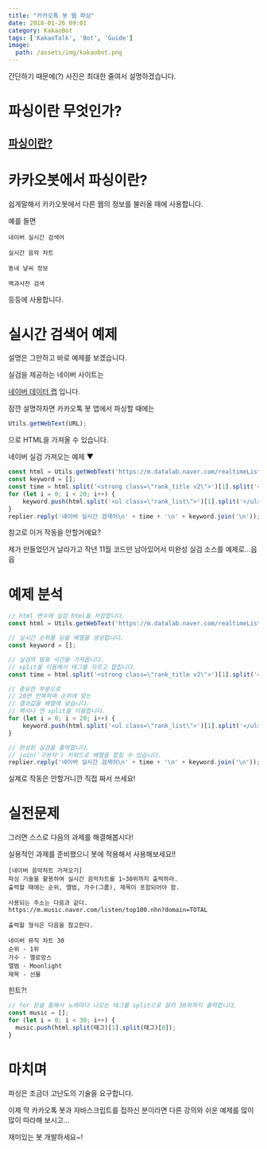 ```yaml
---
title: "카카오톡 봇 웹 파싱"
date: 2018-01-26 09:01
category: KakaoBot
tags: ['KakaoTalk', 'Bot', 'Guide']
image:
  path: /assets/img/kakaobot.png
---
```


간단하기 때문에(?) 사진은 최대한 줄여서 설명하겠습니다.

# 파싱이란 무엇인가?

## [파싱이란?](https://meowpie.cf/it/2018/01/26/web-parsing)

# 카카오봇에서 파싱이란?

쉽게말해서 카카오봇에서 다른 웹의 정보를 불러올 때에 사용합니다.

예를 들면

`네이버 실시간 검색어`

`실시간 음악 차트`

`동네 날씨 정보`

`백과사전 검색`

등등에 사용합니다.

# 실시간 검색어 예제

설명은 그만하고 바로 예제를 보겠습니다.

실검을 제공하는 네이버 사이트는

[네이버 데이터 랩](https://m.datalab.naver.com/realtimeList.naver) 입니다.

잠깐 설명하자면 카카오톡 봇 앱에서 파싱할 때에는

```js
Utils.getWebText(URL);
```

으로 HTML을 가져올 수 있습니다.

네이버 실검 가져오는 예제 ▼

```js
const html = Utils.getWebText('https://m.datalab.naver.com/realtimeList.naver');
const keyword = [];
const time = html.split('<strong class=\"rank_title v2\">')[1].split('</em></strong>')[0].replace(/<em>/gi, ' ');
for (let i = 0; i < 20; i++) {
	keyword.push(html.split('<ul class=\"rank_list\">')[1].split('</ul>')[0].split('<li class=\"list\"> <a href=\"#\" class=\"list_area\"> <em class=\"num\">')[i + i].split('</em> ')[i]);
}
replier.reply('네이버 실시간 검색어\n' + time + '\n' + keyword.join('\n'));
```

참고로 이거 작동을 안할거에요?

제가 만들었던거 날라가고 작년 11월 코드만 남아있어서 미완성 실검 소스를 예제로...읍읍

# 예제 분석

```js
// html 변수에 실검 html을 저장합니다.
const html = Utils.getWebText('https://m.datalab.naver.com/realtimeList.naver');
```

```js
// 실시간 순위를 담을 배열을 생성합니다.
const keyword = [];
```

```js
// 실검의 발표 시간을 가져옵니다.
// split을 이용해서 태그를 자르고 합칩니다.
const time = html.split('<strong class=\"rank_title v2\">')[1].split('</em></strong>')[0].replace(/<em>/gi, ' ');
```

```js
// 중요한 부분으로
// 20번 반복하며 순위에 맞는
// 결과값을 배열에 넣습니다.
// 역시나 전 split을 이용합니다.
for (let i = 0; i < 20; i++) {
	keyword.push(html.split('<ul class=\"rank_list\">')[1].split('</ul>')[0].split('<li class=\"list\"> <a href=\"#\" class=\"list_area\"> <em class=\"num\">')[i + i].split('</em> ')[i]);
}
```

```js
// 완성된 실검을 출력합니다.
// join('구분자') 키워드로 배열을 합칠 수 있습니다.
replier.reply('네이버 실시간 검색어\n' + time + '\n' + keyword.join('\n'));
```

실제로 작동은 안할거니깐 직접 짜서 쓰세요!

# 실전문제

그러면 스스로 다음의 과제를 해결해봅시다!

실용적인 과제를 준비했으니 봇에 적용해서 사용해보세요!!

```text
[네이버 음악차트 가져오기]
파싱 기술을 활용하여 실시간 음악차트를 1~30위까지 출력하라.
출력할 때에는 순위, 앨범, 가수(그룹), 제목이 포함되어야 함.

사용되는 주소는 다음과 같다.
https://m.music.naver.com/listen/top100.nhn?domain=TOTAL

출력할 형식은 다음을 참고한다.

네이버 뮤직 차트 30
순위 - 1위
가수 - 멜로망스
앨범 - Moonlight
제목 - 선물
```

힌트?!

```js
// for 문을 통해서 노래마다 나오는 태그를 split으로 잘라 30위까지 출력합니다.
const music = [];
for (let i = 0; i < 30; i++) {
  music.push(html.split(태그)[1].split(태그)[0]);
}
```

# 마치며

파싱은 조금더 고난도의 기술을 요구합니다.

이제 막 카카오톡 봇과 자바스크립트를 접하신 분이라면 다른 강의와 쉬운 예제를 많이많이 따라해 보시고...

재미있는 봇 개발하세요~!
